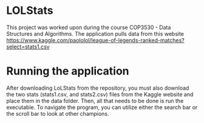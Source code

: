 # LOLStats
This project was worked upon during the course COP3530 - Data Structures and Algorithms.
The application pulls data from this website https://www.kaggle.com/paololol/league-of-legends-ranked-matches?select=stats1.csv
# Running the application
After downloading LoLStats from the repository, you must also download the two stats (stats1.csv, and stats2.csv) files from the Kaggle website and
place them in the data folder. Then, all that needs to be done is run the executable.
To navigate the program, you can utilize either the search bar or the scroll bar to look at other champions.
